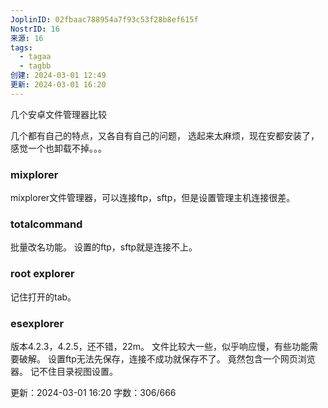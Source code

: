 ```yaml
---
JoplinID: 02fbaac788954a7f93c53f28b8ef615f
NostrID: 16
来源: 16
tags:
  - tagaa
  - tagbb
创建: 2024-03-01 12:49
更新: 2024-03-01 16:20
---
```

几个安卓文件管理器比较

几个都有自己的特点，又各自有自己的问题，
选起来太麻烦，现在安都安装了，感觉一个也卸载不掉。。。

### mixplorer
mixplorer文件管理器，可以连接ftp，sftp，但是设置管理主机连接很差。

### totalcommand
批量改名功能。
设置的ftp，sftp就是连接不上。

### root explorer
记住打开的tab。

### esexplorer
版本4.2.3，4.2.5，还不错，22m。
文件比较大一些，似乎响应慢，有些功能需要破解。
设置ftp无法先保存，连接不成功就保存不了。
竟然包含一个网页浏览器。
记不住目录视图设置。





更新：2024-03-01 16:20 字数：306/666
